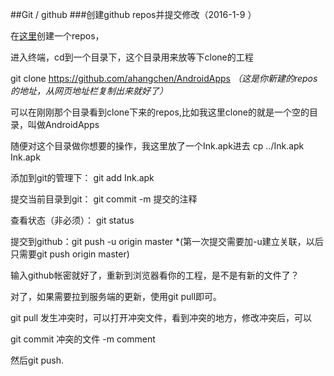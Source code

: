 ##Git / github
###创建github repos并提交修改（2016-1-9 ）

在[这里](https://github.com/new)创建一个repos，

进入终端，cd到一个目录下，这个目录用来放等下clone的工程

git clone https://github.com/ahangchen/AndroidApps *（这是你新建的repos的地址，从网页地址栏复制出来就好了）*

可以在刚刚那个目录看到clone下来的repos,比如我这里clone的就是一个空的目录，叫做AndroidApps

随便对这个目录做你想要的操作，我这里放了一个Ink.apk进去  cp ../Ink.apk Ink.apk

添加到git的管理下： git add Ink.apk

提交当前目录到git： git commit -m 提交的注释

查看状态（非必须）： git status

提交到github：git push -u origin master *(第一次提交需要加-u建立关联，以后只需要git push origin master)

输入github帐密就好了，重新到浏览器看你的工程，是不是有新的文件了？

对了，如果需要拉到服务端的更新，使用git pull即可。

git pull 发生冲突时，可以打开冲突文件，看到冲突的地方，修改冲突后，可以

git commit 冲突的文件 -m comment

然后git push.